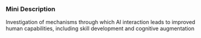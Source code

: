 ### Mini Description

Investigation of mechanisms through which AI interaction leads to improved human capabilities, including skill development and cognitive augmentation
